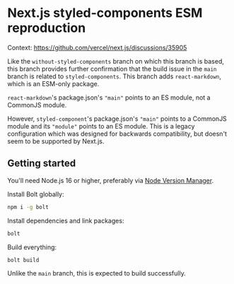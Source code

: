 # Next.js styled-components ESM reproduction

Context: https://github.com/vercel/next.js/discussions/35905

Like the `without-styled-components` branch on which this branch is based, this branch provides further confirmation
that the build issue in the `main` branch is related to `styled-components`. This branch adds `react-markdown`, which is
an ESM-only package.

`react-markdown`'s package.json's `"main"` points to an ES module, not a CommonJS module.

However, `styled-component`'s package.json's `"main"` points to a CommonJS module and its `"module"` points to an ES
module. This is a legacy configuration which was designed for backwards compatibility, but doesn't seem to be supported
by Next.js.

## Getting started

You'll need Node.js 16 or higher, preferably via [Node Version Manager](https://github.com/nvm-sh/nvm).

Install Bolt globally:

```sh
npm i -g bolt
```

Install dependencies and link packages:

```sh
bolt
```

Build everything:

```sh
bolt build
```

Unlike the `main` branch, this is expected to build successfully.
